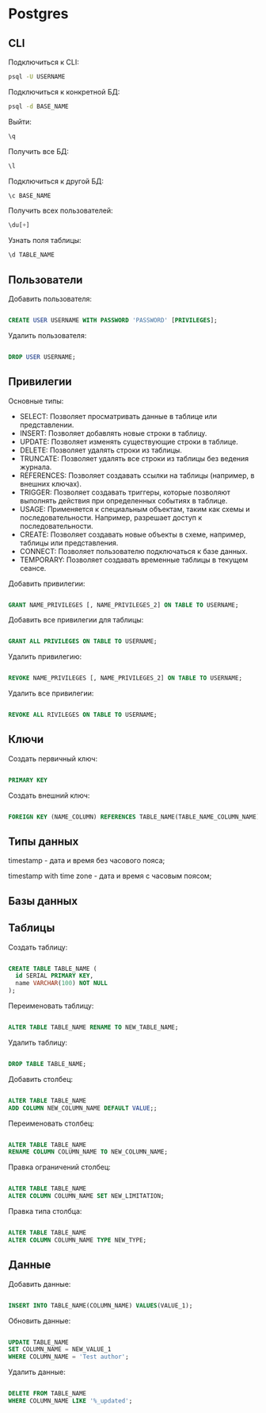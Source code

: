 # Postgres 

 ## CLI 

Подключиться к CLI:
```bash
psql -U USERNAME
```

Подключиться к конкретной БД:
```bash
psql -d BASE_NAME
```

Выйти:
```sql
\q
```

Получить все БД:
```sql
\l
```

Подключиться к другой БД:
```sql
\c BASE_NAME
```

Получить всех пользователей:
```sql
\du[+]
```

Узнать поля таблицы:
```sql
\d TABLE_NAME
```

 ## Пользователи 

Добавить пользователя:
```sql

CREATE USER USERNAME WITH PASSWORD 'PASSWORD' [PRIVILEGES];

```

Удалить пользователя:
```sql

DROP USER USERNAME;

```
 ## Привилегии 
Основные типы:
  * SELECT: Позволяет просматривать данные в таблице или представлении.
  * INSERT: Позволяет добавлять новые строки в таблицу.
  * UPDATE: Позволяет изменять существующие строки в таблице.
  * DELETE: Позволяет удалять строки из таблицы.
  * TRUNCATE: Позволяет удалять все строки из таблицы без ведения журнала.
  * REFERENCES: Позволяет создавать ссылки на таблицы (например, в внешних ключах).
  * TRIGGER: Позволяет создавать триггеры, которые позволяют выполнять действия при определенных событиях в таблице.
  * USAGE: Применяется к специальным объектам, таким как схемы и последовательности. Например, разрешает доступ к последовательности.
  * CREATE: Позволяет создавать новые объекты в схеме, например, таблицы или представления.
  * CONNECT: Позволяет пользователю подключаться к базе данных.
  * TEMPORARY: Позволяет создавать временные таблицы в текущем сеансе.

Добавить привилегии:
```sql

GRANT NAME_PRIVILEGES [, NAME_PRIVILEGES_2] ON TABLE TO USERNAME;

```

Добавить все привилегии для таблицы:
```sql

GRANT ALL PRIVILEGES ON TABLE TO USERNAME;

```

Удалить привилегию:
```sql

REVOKE NAME_PRIVILEGES [, NAME_PRIVILEGES_2] ON TABLE TO USERNAME;

```

Удалить все привилегии:
```sql

REVOKE ALL RIVILEGES ON TABLE TO USERNAME;

```

 ## Ключи 

Создать первичный ключ:
```sql

PRIMARY KEY

```

Создать внешний ключ:
```sql

FOREIGN KEY (NAME_COLUMN) REFERENCES TABLE_NAME(TABLE_NAME_COLUMN_NAME)

```

 ## Типы данных 

timestamp - дата и время без часового пояса;

timestamp with time zone - дата и время с часовым поясом;

 ## Базы данных 
 ## Таблицы 

Создать таблицу:
```sql

CREATE TABLE TABLE_NAME (
  id SERIAL PRIMARY KEY,
  name VARCHAR(100) NOT NULL
);

```

Переименовать таблицу:
```sql

ALTER TABLE TABLE_NAME RENAME TO NEW_TABLE_NAME;

```

Удалить таблицу:
```sql

DROP TABLE TABLE_NAME;

```

Добавить столбец:
```sql

ALTER TABLE TABLE_NAME
ADD COLUMN NEW_COLUMN_NAME DEFAULT VALUE;;

```

Переименовать столбец:
```sql

ALTER TABLE TABLE_NAME
RENAME COLUMN COLUMN_NAME TO NEW_COLUMN_NAME;

```

Правка ограничений столбец:
```sql

ALTER TABLE TABLE_NAME
ALTER COLUMN COLUMN_NAME SET NEW_LIMITATION;

```

Правка типа столбца:
```sql

ALTER TABLE TABLE_NAME
ALTER COLUMN COLUMN_NAME TYPE NEW_TYPE;

```


 ## Данные 

Добавить данные:
```sql

INSERT INTO TABLE_NAME(COLUMN_NAME) VALUES(VALUE_1);

```

Обновить данные:
```sql

UPDATE TABLE_NAME
SET COLUMN_NAME = NEW_VALUE_1
WHERE COLUMN_NAME = 'Test author';

```

Удалить данные:
```sql

DELETE FROM TABLE_NAME
WHERE COLUMN_NAME LIKE '%_updated';

```